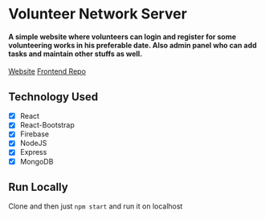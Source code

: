 # Volunteer Network Server

#### A simple website where volunteers can login and register for some volunteering works in his preferable date. Also admin panel who can add tasks and maintain other stuffs as well.
[Website](https://volunteer-network-81239.web.app/)
[Frontend Repo](https://github.com/IftekharPriyo/volunteer-network-frontend)

Technology Used
------

- [x] React
- [x] React-Bootstrap
- [x] Firebase
- [x] NodeJS
- [x] Express
- [x] MongoDB

Run Locally
------
Clone and then just `npm start` and run it on localhost
